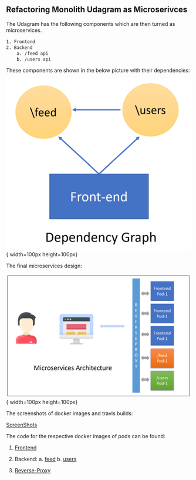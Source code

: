 ## Refactoring Monolith Udagram as Microserivces

The Udagram has the following components which are then turned as microservices.

    1. Frontend
    2. Backend
        a. /feed api
        b. /users api

These components are shown in the below picture with their dependencies:

![dependency-graph](https://github.com/VarunRaj7/udagram-microservices-deployment/blob/master/img/dependency-graph.png){ width=100px height=100px}

The final microservices design:

![microservices-design](https://github.com/VarunRaj7/udagram-microservices-deployment/blob/master/img/microservice-design.png){ width=100px height=100px}

The screenshots of docker images and travis builds:

[ScreenShots](https://github.com/VarunRaj7/udagram-microservices-deployment/tree/master/img)

The code for the respective docker images of pods can be found:

1. [Frontend](https://github.com/VarunRaj7/udagram-frontend)

2. Backend:
   a. [feed](https://github.com/VarunRaj7/udagram-feed-api)
   b. [users](https://github.com/VarunRaj7/udagram-users-api)

3. [Reverse-Proxy](https://github.com/VarunRaj7/udagram-reverse-proxy)
